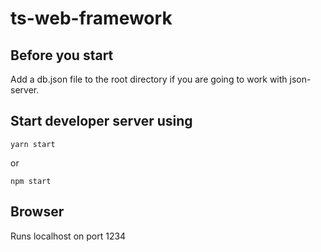 # ts-web-framework

## Before you start
Add a db.json file to the root directory if you are going to work with json-server.

## Start developer server using
```
yarn start
``` 
or 
```
npm start
```

## Browser
Runs localhost on port 1234
